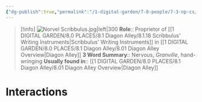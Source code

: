 ```yaml
---
{"dg-publish":true,"permalink":"/1-digital-garden/7-0-people/7-3-np-cs/norvel-scribbulus/","tags":["#person","#diagon-alley","diagon-alley-resident","#shopkeeper"]}
---
```


>[!info] 
>![Norvel Scribbulus.jpg|left|300](/img/user/1%20DIGITAL%20GARDEN/7.0%20PEOPLE/7.3%20NPCs/Headshots/Norvel%20Scribbulus.jpg)
>**Role**:: Proprietor of [[1 DIGITAL GARDEN/8.0 PLACES/8.1 Diagon Alley/8.1.18 Scribbulus' Writing Instruments\|Scribbulus' Writing Instruments]] in [[1 DIGITAL GARDEN/8.0 PLACES/8.1 Diagon Alley/8.01 Diagon Alley Overview\|Diagon Alley]]
>**3 Word Summary**:: Nervous, *Granville*, hand-wringing
>**Usually found in**:: [[1 DIGITAL GARDEN/8.0 PLACES/8.1 Diagon Alley/8.01 Diagon Alley Overview\|Diagon Alley]]

# Interactions


